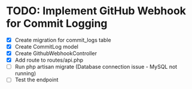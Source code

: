 # TODO: Implement GitHub Webhook for Commit Logging

- [x] Create migration for commit_logs table
- [x] Create CommitLog model
- [x] Create GithubWebhookController
- [x] Add route to routes/api.php
- [ ] Run php artisan migrate (Database connection issue - MySQL not running)
- [ ] Test the endpoint
